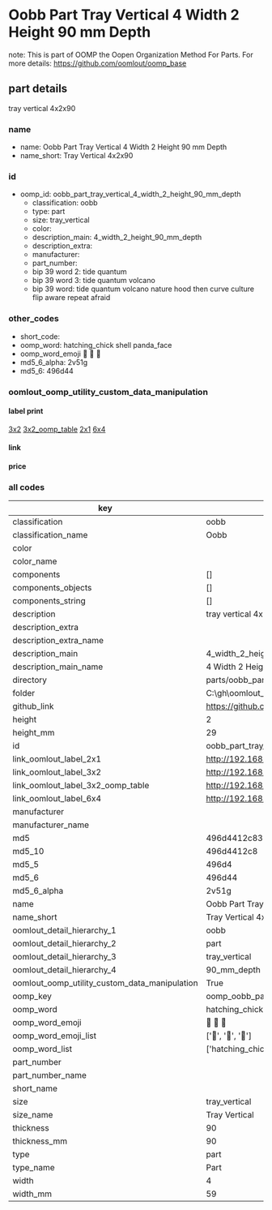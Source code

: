 # Oobb Part Tray Vertical 4 Width 2 Height 90 mm Depth  

note: This is part of OOMP the Oopen Organization Method For Parts. For more details: https://github.com/oomlout/oomp_base

##  part details
  



tray vertical 4x2x90



### name
* name: Oobb Part Tray Vertical 4 Width 2 Height 90 mm Depth
* name_short: Tray Vertical 4x2x90 
### id
* oomp_id: oobb_part_tray_vertical_4_width_2_height_90_mm_depth
  * classification: oobb
  * type: part
  * size: tray_vertical
  * color: 
  * description_main: 4_width_2_height_90_mm_depth
  * description_extra: 
  * manufacturer: 
  * part_number: 
  * bip 39 word 2: tide quantum
  * bip 39 word 3: tide quantum volcano
  * bip 39 word: tide quantum volcano nature hood then curve culture flip aware repeat afraid

### other_codes
* short_code: 
* oomp_word: hatching_chick shell panda_face
* oomp_word_emoji :hatching_chick: :shell: :panda_face:
* md5_6_alpha: 2v51g
* md5_6: 496d44






### oomlout_oomp_utility_custom_data_manipulation
#### label print
[3x2](http://192.168.1.245:1112/?label=oomp%202v51g)
[3x2_oomp_table](http://192.168.1.108:1112/?label=oomp%202v51g)
[2x1](http://192.168.1.242:1112/?label=oomp%202v51g)
[6x4](http://192.168.1.55:1112/?label=oomp%202v51g)    

#### link

                              

#### price







### all codes 
| key | value |  
| --- | --- |  
| classification | oobb |  
| classification_name | Oobb |  
| color |  |  
| color_name |  |  
| components | [] |  
| components_objects | [] |  
| components_string | [] |  
| description | tray vertical 4x2x90 |  
| description_extra |  |  
| description_extra_name |  |  
| description_main | 4_width_2_height_90_mm_depth |  
| description_main_name | 4 Width 2 Height 90 mm Depth |  
| directory | parts/oobb_part_tray_vertical_4_width_2_height_90_mm_depth |  
| folder | C:\gh\oomlout_oobb_version_4_generated_parts\parts\oobb_part_tray_vertical_4_width_2_height_90_mm_depth |  
| github_link | https://github.com/oomlout/oomlout_oomp_part_src/tree/main/parts/oobb_part_tray_vertical_4_width_2_height_90_mm_depth |  
| height | 2 |  
| height_mm | 29 |  
| id | oobb_part_tray_vertical_4_width_2_height_90_mm_depth |  
| link_oomlout_label_2x1 | http://192.168.1.242:1112/?label=oomp%202v51g |  
| link_oomlout_label_3x2 | http://192.168.1.245:1112/?label=oomp%202v51g |  
| link_oomlout_label_3x2_oomp_table | http://192.168.1.108:1112/?label=oomp%202v51g |  
| link_oomlout_label_6x4 | http://192.168.1.55:1112/?label=oomp%202v51g |  
| manufacturer |  |  
| manufacturer_name |  |  
| md5 | 496d4412c83586cb80b6a937eb6bd70e |  
| md5_10 | 496d4412c8 |  
| md5_5 | 496d4 |  
| md5_6 | 496d44 |  
| md5_6_alpha | 2v51g |  
| name | Oobb Part Tray Vertical 4 Width 2 Height 90 mm Depth |  
| name_short | Tray Vertical 4x2x90  |  
| oomlout_detail_hierarchy_1 | oobb |  
| oomlout_detail_hierarchy_2 | part |  
| oomlout_detail_hierarchy_3 | tray_vertical |  
| oomlout_detail_hierarchy_4 | 90_mm_depth |  
| oomlout_oomp_utility_custom_data_manipulation | True |  
| oomp_key | oomp_oobb_part_tray_vertical_4_width_2_height_90_mm_depth |  
| oomp_word | hatching_chick shell panda_face |  
| oomp_word_emoji | :hatching_chick: :shell: :panda_face: |  
| oomp_word_emoji_list | [':hatching_chick:', ':shell:', ':panda_face:'] |  
| oomp_word_list | ['hatching_chick', 'shell', 'panda_face'] |  
| part_number |  |  
| part_number_name |  |  
| short_name |  |  
| size | tray_vertical |  
| size_name | Tray Vertical |  
| thickness | 90 |  
| thickness_mm | 90 |  
| type | part |  
| type_name | Part |  
| width | 4 |  
| width_mm | 59 |  

